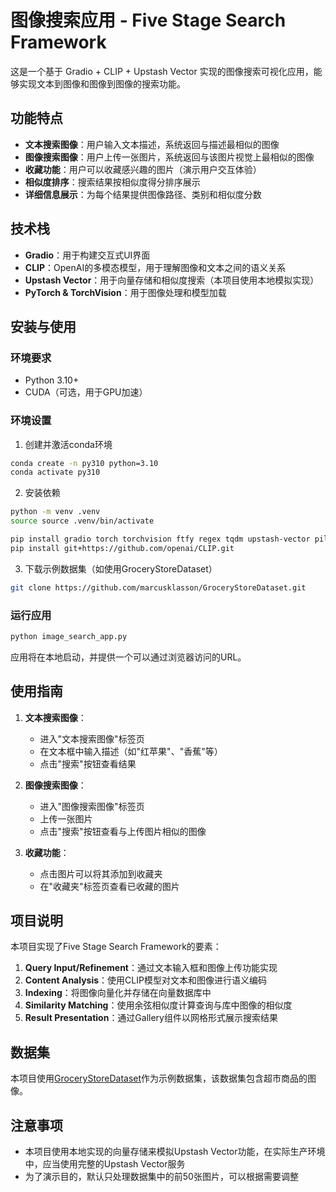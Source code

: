 # 图像搜索应用 - Five Stage Search Framework

这是一个基于 Gradio + CLIP + Upstash Vector 实现的图像搜索可视化应用，能够实现文本到图像和图像到图像的搜索功能。

## 功能特点

- **文本搜索图像**：用户输入文本描述，系统返回与描述最相似的图像
- **图像搜索图像**：用户上传一张图片，系统返回与该图片视觉上最相似的图像
- **收藏功能**：用户可以收藏感兴趣的图片（演示用户交互体验）
- **相似度排序**：搜索结果按相似度得分排序展示
- **详细信息展示**：为每个结果提供图像路径、类别和相似度分数

## 技术栈

- **Gradio**：用于构建交互式UI界面
- **CLIP**：OpenAI的多模态模型，用于理解图像和文本之间的语义关系
- **Upstash Vector**：用于向量存储和相似度搜索（本项目使用本地模拟实现）
- **PyTorch & TorchVision**：用于图像处理和模型加载

## 安装与使用

### 环境要求

- Python 3.10+
- CUDA（可选，用于GPU加速）

### 环境设置

1. 创建并激活conda环境
```bash
conda create -n py310 python=3.10
conda activate py310
```

2. 安装依赖
```bash
python -m venv .venv
source source .venv/bin/activate

pip install gradio torch torchvision ftfy regex tqdm upstash-vector pillow transformers sentence-transformers
pip install git+https://github.com/openai/CLIP.git
```

3. 下载示例数据集（如使用GroceryStoreDataset）
```bash
git clone https://github.com/marcusklasson/GroceryStoreDataset.git
```

### 运行应用

```bash
python image_search_app.py
```

应用将在本地启动，并提供一个可以通过浏览器访问的URL。

## 使用指南

1. **文本搜索图像**：
   - 进入"文本搜索图像"标签页
   - 在文本框中输入描述（如"红苹果"、"香蕉"等）
   - 点击"搜索"按钮查看结果

2. **图像搜索图像**：
   - 进入"图像搜索图像"标签页
   - 上传一张图片
   - 点击"搜索"按钮查看与上传图片相似的图像

3. **收藏功能**：
   - 点击图片可以将其添加到收藏夹
   - 在"收藏夹"标签页查看已收藏的图片

## 项目说明

本项目实现了Five Stage Search Framework的要素：

1. **Query Input/Refinement**：通过文本输入框和图像上传功能实现
2. **Content Analysis**：使用CLIP模型对文本和图像进行语义编码
3. **Indexing**：将图像向量化并存储在向量数据库中
4. **Similarity Matching**：使用余弦相似度计算查询与库中图像的相似度
5. **Result Presentation**：通过Gallery组件以网格形式展示搜索结果

## 数据集

本项目使用[GroceryStoreDataset](https://github.com/marcusklasson/GroceryStoreDataset)作为示例数据集，该数据集包含超市商品的图像。

## 注意事项

- 本项目使用本地实现的向量存储来模拟Upstash Vector功能，在实际生产环境中，应当使用完整的Upstash Vector服务
- 为了演示目的，默认只处理数据集中的前50张图片，可以根据需要调整 